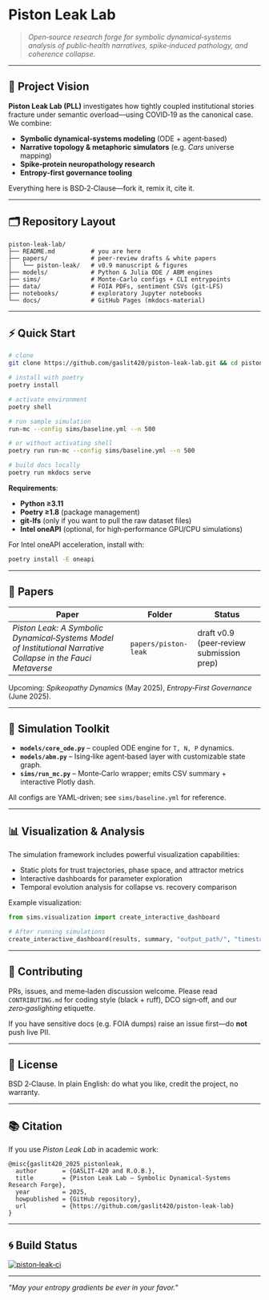 # Piston Leak Lab

> *Open‑source research forge for symbolic dynamical‑systems analysis of public‑health narratives, spike‑induced pathology, and coherence collapse.*

---

## 🧭 Project Vision

**Piston Leak Lab (PLL)** investigates how tightly coupled institutional stories fracture under semantic overload—using COVID‑19 as the canonical case.  We combine:

- **Symbolic dynamical‑systems modeling** (ODE + agent‑based)
- **Narrative topology & metaphoric simulators** (e.g. *Cars* universe mapping)
- **Spike‑protein neuropathology research**
- **Entropy‑first governance tooling**

Everything here is BSD‑2‑Clause—fork it, remix it, cite it.

---

## 🗂️ Repository Layout

```
piston-leak-lab/
├── README.md          # you are here
├── papers/            # peer‑review drafts & white papers
│   └── piston-leak/   # v0.9 manuscript & figures
├── models/            # Python & Julia ODE / ABM engines
├── sims/              # Monte‑Carlo configs + CLI entrypoints
├── data/              # FOIA PDFs, sentiment CSVs (git‑LFS)
├── notebooks/         # exploratory Jupyter notebooks
└── docs/              # GitHub Pages (mkdocs-material)
```

---

## ⚡ Quick Start

```bash
# clone
git clone https://github.com/gaslit420/piston‑leak‑lab.git && cd piston‑leak‑lab

# install with poetry
poetry install

# activate environment
poetry shell

# run sample simulation
run-mc --config sims/baseline.yml --n 500

# or without activating shell
poetry run run-mc --config sims/baseline.yml --n 500

# build docs locally
poetry run mkdocs serve
```

**Requirements**: 
- **Python ≥3.11**
- **Poetry ≥1.8** (package management)
- **git‑lfs** (only if you want to pull the raw dataset files)
- **Intel oneAPI** (optional, for high‑performance GPU/CPU simulations)

For Intel oneAPI acceleration, install with:
```bash
poetry install -E oneapi
```

---

## 📜 Papers

| Paper | Folder | Status |
|-------|--------|--------|
| *Piston Leak: A Symbolic Dynamical‑Systems Model of Institutional Narrative Collapse in the Fauci Metaverse* | `papers/piston-leak` | draft v0.9 (peer‑review submission prep) |

Upcoming: *Spikeopathy Dynamics* (May 2025), *Entropy‑First Governance* (June 2025).

---

## 🔬 Simulation Toolkit

- **`models/core_ode.py`** – coupled ODE engine for `T, N, P` dynamics.
- **`models/abm.py`** – Ising‑like agent‑based layer with customizable state graph.
- **`sims/run_mc.py`** – Monte‑Carlo wrapper; emits CSV summary + interactive Plotly dash.

All configs are YAML‑driven; see `sims/baseline.yml` for reference.

---

## 📊 Visualization & Analysis

The simulation framework includes powerful visualization capabilities:

- Static plots for trust trajectories, phase space, and attractor metrics
- Interactive dashboards for parameter exploration
- Temporal evolution analysis for collapse vs. recovery comparison

Example visualization:

```python
from sims.visualization import create_interactive_dashboard

# After running simulations
create_interactive_dashboard(results, summary, "output_path/", "timestamp")
```

---

## 🤝 Contributing

PRs, issues, and meme‑laden discussion welcome.  Please read `CONTRIBUTING.md` for coding style (black + ruff), DCO sign‑off, and our *zero‑gaslighting* etiquette.

If you have sensitive docs (e.g. FOIA dumps) raise an issue first—do **not** push live PII.

---

## 🪪 License

BSD 2‑Clause.  In plain English: do what you like, credit the project, no warranty.

---

## 📚 Citation

If you use *Piston Leak Lab* in academic work:

```text
@misc{gaslit420_2025_pistonleak,
  author       = {GASLIT‑420 and R.O.B.},
  title        = {Piston Leak Lab — Symbolic Dynamical‑Systems Research Forge},
  year         = 2025,
  howpublished = {GitHub repository},
  url          = {https://github.com/gaslit420/piston‑leak‑lab}
}
```

---

## 🌀 Build Status

[![piston‑leak‑ci](https://github.com/gaslit420/piston-leak-lab/actions/workflows/ci.yml/badge.svg)](https://github.com/gaslit420/piston-leak-lab/actions/workflows/ci.yml)

---

*"May your entropy gradients be ever in your favor."*
